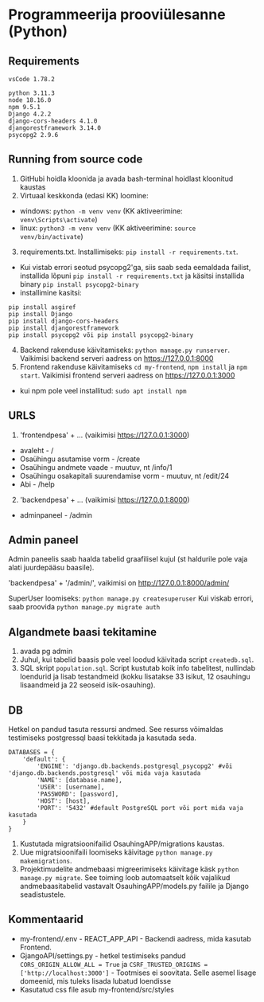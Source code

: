 # Programmeerija prooviülesanne (Python)
## Requirements
```
vsCode 1.78.2

python 3.11.3
node 18.16.0
npm 9.5.1
Django 4.2.2
django-cors-headers 4.1.0
djangorestframework 3.14.0
psycopg2 2.9.6
```

## Running from source code
1. GitHubi hoidla kloonida ja avada bash-terminal hoidlast kloonitud kaustas
2. Virtuaal keskkonda (edasi KK) loomine:
- windows: `python -m venv venv` (KK aktiveerimine: `venv\Scripts\activate`)
- linux: `python3 -m venv venv` (KK aktiveerimine: `source venv/bin/activate`)
3. requirements.txt. Installimiseks: `pip install -r requirements.txt`.
- Kui vistab errori seotud psycopg2'ga, siis saab seda eemaldada failist, installida lõpuni `pip install -r requirements.txt` ja käsitsi installida binary `pip install psycopg2-binary`
- installimine kasitsi:
```
pip install asgiref
pip install Django
pip install django-cors-headers
pip install djangorestframework
pip install psycopg2 või pip install psycopg2-binary
```
4. Backend rakenduse käivitamiseks: `python manage.py runserver`. Vaikimisi backend serveri aadress on https://127.0.0.1:8000
5. Frontend rakenduse käivitamiseks `cd my-frontend`, `npm install` ja `npm start`. Vaikimisi frontend serveri aadress on https://127.0.0.1:3000 
- kui npm pole veel installitud: `sudo apt install npm`

## URLS
1. 'frontendpesa' + ... (vaikimisi https://127.0.0.1:3000)
- avaleht - /
- Osaühingu asutamise vorm - /create
- Osaühingu andmete vaade - muutuv, nt /info/1
- Osaühingu osakapitali suurendamise vorm - muutuv, nt /edit/24
- Abi - /help
2.  'backendpesa' + ... (vaikimisi https://127.0.0.1:8000)
- adminpaneel - /admin


## Admin paneel
Admin paneelis saab haalda tabelid graafilisel kujul (st haldurile pole vaja alati juurdepääsu baasile).

'backendpesa' + '/admin/', vaikimisi on http://127.0.0.1:8000/admin/

SuperUser loomiseks: `python manage.py createsuperuser`
Kui viskab errori, saab proovida `python manage.py migrate auth`

## Algandmete baasi tekitamine
1. avada pg admin
2. Juhul, kui tabelid baasis pole veel loodud käivitada script `createdb.sql`.
3. SQL skript `population.sql`. Script kustutab koik info tabelitest, nullindab loendurid ja lisab testandmeid (kokku lisatakse 33 isikut, 12 osauhingu lisaandmeid ja 22 seoseid isik-osauhing). 

## DB
Hetkel on pandud tasuta ressursi andmed. See resurss võimaldas testimiseks postgressql baasi tekkitada ja kasutada seda.
```
DATABASES = {
    'default': {
        'ENGINE': 'django.db.backends.postgresql_psycopg2' #või 'django.db.backends.postgresql' või mida vaja kasutada
        'NAME': [database.name],
        'USER': [username],
        'PASSWORD': [password],
        'HOST': [host],
        'PORT': '5432' #default PostgreSQL port või port mida vaja kasutada
    }
}
```

1. Kustutada migratsioonifailid OsauhingAPP/migrations kaustas.
2. Uue migratsioonifaili loomiseks käivitage `python manage.py makemigrations`.
3. Projektimudelite andmebaasi migreerimiseks käivitage käsk `python manage.py migrate`. See toiming loob automaatselt
kõik vajalikud andmebaasitabelid vastavalt OsauhingAPP/models.py failile ja Django seadistustele.

## Kommentaarid
- my-frontend/.env - REACT_APP_API -  Backendi aadress, mida kasutab Frontend.
- GjangoAPI/settings.py - hetkel testimiseks pandud `CORS_ORIGIN_ALLOW_ALL = True` ja `CSRF_TRUSTED_ORIGINS = ['http://localhost:3000']` - Tootmises ei soovitata. Selle asemel lisage domeenid, mis tuleks lisada lubatud loendisse
- Kasutatud css file asub my-frontend/src/styles

